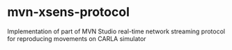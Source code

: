 # mvn-xsens-protocol
Implementation of part of MVN Studio real-time network streaming protocol for reproducing movements on CARLA simulator
